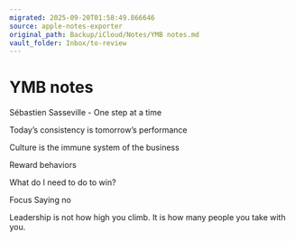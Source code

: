 ```yaml
---
migrated: 2025-09-20T01:58:49.866646
source: apple-notes-exporter
original_path: Backup/iCloud/Notes/YMB notes.md
vault_folder: Inbox/to-review
---
```

# YMB notes

Sébastien Sasseville - One step at a time 

Today’s consistency is tomorrow’s performance 

Culture is the immune system of the business 

Reward behaviors 

What do I need to do to win?

Focus
Saying no

Leadership is not how high you climb. It is how many people you take with you.

